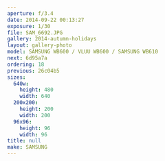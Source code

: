 ```yaml
---
aperture: f/3.4
date: 2014-09-22 00:13:27
exposure: 1/30
file: SAM_6692.JPG
gallery: 2014-autumn-holidays
layout: gallery-photo
model: SAMSUNG WB600 / VLUU WB600 / SAMSUNG WB610
next: 6d95a7a
ordering: 18
previous: 26c04b5
sizes:
  640w:
    height: 480
    width: 640
  200x200:
    height: 200
    width: 200
  96x96:
    height: 96
    width: 96
title: null
make: SAMSUNG
---
```

